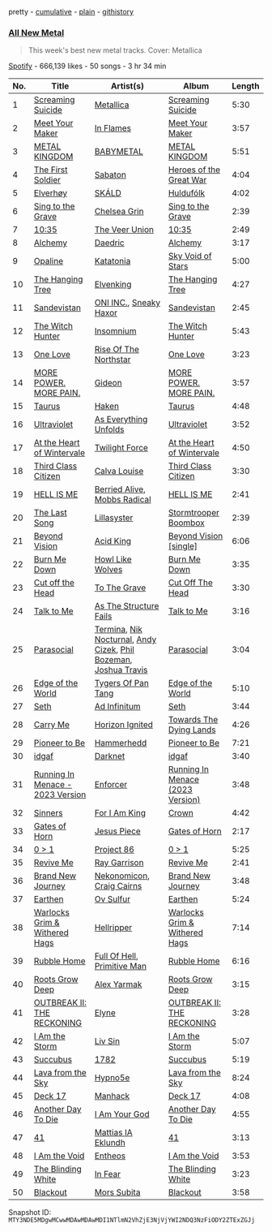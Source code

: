 pretty - [cumulative](/playlists/cumulative/37i9dQZF1DX5J7FIl4q56G.md) - [plain](/playlists/plain/37i9dQZF1DX5J7FIl4q56G) - [githistory](https://github.githistory.xyz/mackorone/spotify-playlist-archive/blob/main/playlists/plain/37i9dQZF1DX5J7FIl4q56G)

### [All New Metal](https://open.spotify.com/playlist/37i9dQZF1DX5J7FIl4q56G)

> This week's best new metal tracks\. Cover: Metallica

[Spotify](https://open.spotify.com/user/spotify) - 666,139 likes - 50 songs - 3 hr 34 min

| No. | Title | Artist(s) | Album | Length |
|---|---|---|---|---|
| 1 | [Screaming Suicide](https://open.spotify.com/track/6ZCh9hBeFzMIPycRnyPqZT) | [Metallica](https://open.spotify.com/artist/2ye2Wgw4gimLv2eAKyk1NB) | [Screaming Suicide](https://open.spotify.com/album/5RuyqGjhakCG2teiB6VkaC) | 5:30 |
| 2 | [Meet Your Maker](https://open.spotify.com/track/2IbVz0ruQmJhpLYfojQfOg) | [In Flames](https://open.spotify.com/artist/57ylwQTnFnIhJh4nu4rxCs) | [Meet Your Maker](https://open.spotify.com/album/4MULWYM7gQyBiJ2KeJ2PrY) | 3:57 |
| 3 | [METAL KINGDOM](https://open.spotify.com/track/5qL6RJj9Nj20DGAajzGAYi) | [BABYMETAL](https://open.spotify.com/artist/630wzNP2OL7fl4Xl0GnMWq) | [METAL KINGDOM](https://open.spotify.com/album/10aTpSUuXqxbhPJdo4kEyE) | 5:51 |
| 4 | [The First Soldier](https://open.spotify.com/track/0r7iP6fee6FsfT77rqPtpH) | [Sabaton](https://open.spotify.com/artist/3o2dn2O0FCVsWDFSh8qxgG) | [Heroes of the Great War](https://open.spotify.com/album/696U87mT1ALlc1X8Ayu6Tv) | 4:04 |
| 5 | [Elverhøy](https://open.spotify.com/track/0UDEQbjuLiDX8TGqjKIVDR) | [SKÁLD](https://open.spotify.com/artist/3uliAYf4KyTkBpVf3BiWVv) | [Huldufólk](https://open.spotify.com/album/6YJbqjVTiFgR9rTRsQIsJ6) | 4:02 |
| 6 | [Sing to the Grave](https://open.spotify.com/track/3GcWW4Bmb0q0LsbDOWChNU) | [Chelsea Grin](https://open.spotify.com/artist/4UgQ3EFa8fEeaIEg54uV5b) | [Sing to the Grave](https://open.spotify.com/album/6NLPfi1CsS3PmCWe6QSb2o) | 2:39 |
| 7 | [10:35](https://open.spotify.com/track/0F0lT8EmvnKUYZ1YLR6ops) | [The Veer Union](https://open.spotify.com/artist/2WQQRKpu2PMLsHSrUJmyCS) | [10:35](https://open.spotify.com/album/2N96LsbA1SO5Q6BpjIuY9O) | 2:49 |
| 8 | [Alchemy](https://open.spotify.com/track/5JzMjqozNY8Sofcqwva9qX) | [Daedric](https://open.spotify.com/artist/7bPZIHM9End5CqPcCrOqBf) | [Alchemy](https://open.spotify.com/album/1glMYZ4EXquYPWFoSxPdQy) | 3:17 |
| 9 | [Opaline](https://open.spotify.com/track/3wFpyxWBsobjg8jOTgcdCM) | [Katatonia](https://open.spotify.com/artist/2CWWgbxApjbyByxBBCvGTm) | [Sky Void of Stars](https://open.spotify.com/album/4EcfbzCtbJDk2wMwhT4D1h) | 5:00 |
| 10 | [The Hanging Tree](https://open.spotify.com/track/1VkIiifhcYok0aujKKYCHZ) | [Elvenking](https://open.spotify.com/artist/09b5OcuIELTdD7FfzQzcdB) | [The Hanging Tree](https://open.spotify.com/album/44ZPTnl5lj6W0RvZPgKSHM) | 4:27 |
| 11 | [Sandevistan](https://open.spotify.com/track/3Llppr6okb9AK5PMUmla85) | [ONI INC.](https://open.spotify.com/artist/1dW38AxhFH7xZjV7o3p3l4), [Sneaky Haxor](https://open.spotify.com/artist/6Y1F2OvVhwM4jqBgnSxByi) | [Sandevistan](https://open.spotify.com/album/6keH8wQhzPfFpFDT7N0HYH) | 2:45 |
| 12 | [The Witch Hunter](https://open.spotify.com/track/6qWpABFwwxSyZnsfNTMgzO) | [Insomnium](https://open.spotify.com/artist/3uIgLG971oRM5fe6v8lvQS) | [The Witch Hunter](https://open.spotify.com/album/7zZFNzXlfiKKanzX0qZ2Ua) | 5:43 |
| 13 | [One Love](https://open.spotify.com/track/5ANRQynbKDA0Y5OWzFPxzg) | [Rise Of The Northstar](https://open.spotify.com/artist/5vDfbSPkurKQxpVVXALJ4K) | [One Love](https://open.spotify.com/album/7uoJBEPZYqrWxD8xsCm6aN) | 3:23 |
| 14 | [MORE POWER\. MORE PAIN.](https://open.spotify.com/track/025KO9igzya0xVeGbcwyuy) | [Gideon](https://open.spotify.com/artist/3Zj2B8yAi8gHoR8vpsPatZ) | [MORE POWER\. MORE PAIN.](https://open.spotify.com/album/74Y9CQY2NchPtZAxfRrOWy) | 3:57 |
| 15 | [Taurus](https://open.spotify.com/track/5hTRa6cl2MlpkrYyHO5zbR) | [Haken](https://open.spotify.com/artist/2SRIVGDkdqQnrQdaXxDkJt) | [Taurus](https://open.spotify.com/album/2ze4aFb1a3SMNIQ5qL1aEj) | 4:48 |
| 16 | [Ultraviolet](https://open.spotify.com/track/0gukK40IEqCb6arYVQxMtl) | [As Everything Unfolds](https://open.spotify.com/artist/28IImD2QqPWTQ2cWgOMQNT) | [Ultraviolet](https://open.spotify.com/album/1gQRMfDzWuQ4J2BCjuvWAS) | 3:52 |
| 17 | [At the Heart of Wintervale](https://open.spotify.com/track/1zvenvGohyknHnI2qDyIiV) | [Twilight Force](https://open.spotify.com/artist/0tO6ALWmduAbneXoHmnl2T) | [At the Heart of Wintervale](https://open.spotify.com/album/2dzVI5sR1htGfqmVff6UcF) | 4:50 |
| 18 | [Third Class Citizen](https://open.spotify.com/track/7Mu4yy6QJbOcgAGWpw7FK4) | [Calva Louise](https://open.spotify.com/artist/02nZLQtQ4vL5iHyp6atBrh) | [Third Class Citizen](https://open.spotify.com/album/5KkptxXzL8jh5032ulCi8B) | 3:30 |
| 19 | [HELL IS ME](https://open.spotify.com/track/63U8cD4agT7xM05ZbfGHDw) | [Berried Alive](https://open.spotify.com/artist/0gZTdTYGI2ABqOENQ31u5e), [Mobbs Radical](https://open.spotify.com/artist/5CMFdQq95rtIg41Vip9wLR) | [HELL IS ME](https://open.spotify.com/album/32FbCrEWwY4sk4asPxuInq) | 2:41 |
| 20 | [The Last Song](https://open.spotify.com/track/33SBRQHa8hhkbqKKbmCbfT) | [Lillasyster](https://open.spotify.com/artist/34uGMERnU9XHnmQDnK03Gj) | [Stormtrooper Boombox](https://open.spotify.com/album/03Zdsc3DyDzo7F9LBJJhBq) | 2:39 |
| 21 | [Beyond Vision](https://open.spotify.com/track/7gvrJyZYhddcd8rja168tu) | [Acid King](https://open.spotify.com/artist/0PK6ewFU4DbFB8Eqr58Sct) | [Beyond Vision \[single\]](https://open.spotify.com/album/3dJ1lzUAwzMvSVlVbbk9jj) | 6:06 |
| 22 | [Burn Me Down](https://open.spotify.com/track/2iarCXLWTtkejAoSNwvHdC) | [Howl Like Wolves](https://open.spotify.com/artist/1ouBfZOEtUsCccxWyE1rYO) | [Burn Me Down](https://open.spotify.com/album/2WrwJkjMj2CvsGDzRmkbED) | 3:35 |
| 23 | [Cut off the Head](https://open.spotify.com/track/3Dvk2S4NL3KYU4S4QRW8P8) | [To The Grave](https://open.spotify.com/artist/3jr9qsKWQjf3iMNQ3rWVDQ) | [Cut Off The Head](https://open.spotify.com/album/0tVym6cewgIKrXkBhvAvSv) | 3:30 |
| 24 | [Talk to Me](https://open.spotify.com/track/4QOuEQBmCJJJhYTkrE5Zy2) | [As The Structure Fails](https://open.spotify.com/artist/12A5ksM0yYvX6ULrJmIvQN) | [Talk to Me](https://open.spotify.com/album/78jDD0o4blFWZTpo9tHWoh) | 3:16 |
| 25 | [Parasocial](https://open.spotify.com/track/1PDJqKu1YnJ9DNSAG7cdO8) | [Termina](https://open.spotify.com/artist/5so7YSsRh7TGtWfkRZ2fbo), [Nik Nocturnal](https://open.spotify.com/artist/1Gc5ZiJhqjQQcfvMTSCa3q), [Andy Cizek](https://open.spotify.com/artist/0C5fT1ymHhTRTrSVhDYUta), [Phil Bozeman](https://open.spotify.com/artist/4xwTN5RGJpScAcnlwVNU4y), [Joshua Travis](https://open.spotify.com/artist/0lAkhEiuVXNhO0icEvCstI) | [Parasocial](https://open.spotify.com/album/7EG8dzPyEyLHviUX2MeYvL) | 3:04 |
| 26 | [Edge of the World](https://open.spotify.com/track/59bKgZg1SD4AMm6gDjkSeF) | [Tygers Of Pan Tang](https://open.spotify.com/artist/1MZ8NERIuOS610KBhr6yna) | [Edge of the World](https://open.spotify.com/album/6B7MdLpKFG8y7pxytrSQdz) | 5:10 |
| 27 | [Seth](https://open.spotify.com/track/5xb7gV2Bie6s9keItfOn7d) | [Ad Infinitum](https://open.spotify.com/artist/2X3qFQFHkm1sOGo5ppIoSD) | [Seth](https://open.spotify.com/album/5h9AT4vRfqW7R355w1c423) | 3:44 |
| 28 | [Carry Me](https://open.spotify.com/track/1zhNizUeSB5sxXnjGqYNcu) | [Horizon Ignited](https://open.spotify.com/artist/6ckq60ZYOQgb3qpcBIWt1E) | [Towards The Dying Lands](https://open.spotify.com/album/23aCcKI5sUGxcBDJyOFIN8) | 4:26 |
| 29 | [Pioneer to Be](https://open.spotify.com/track/3av5LggdV4wolGNUlnm4Th) | [Hammerhedd](https://open.spotify.com/artist/2hXhcmGIY6NgJL8eQRoA5d) | [Pioneer to Be](https://open.spotify.com/album/1Rah1wyoDS5ooskiIDkl3K) | 7:21 |
| 30 | [idgaf](https://open.spotify.com/track/1mXdRUPwUFp7yRGwt0542f) | [Darknet](https://open.spotify.com/artist/4q0wfu3kKAydX7PSA4H502) | [idgaf](https://open.spotify.com/album/1wCcYsGO1P4J4FsTcRoUdj) | 3:40 |
| 31 | [Running In Menace \- 2023 Version](https://open.spotify.com/track/0S5hI32YhIOMwQtw1zTno1) | [Enforcer](https://open.spotify.com/artist/6nQ7NZbr43lnKpLYBvLf7A) | [Running In Menace \(2023 Version\)](https://open.spotify.com/album/60Pnua7T45tf8hPi1OPIRk) | 3:48 |
| 32 | [Sinners](https://open.spotify.com/track/4i2ghFl3G6AB4JaDKR9WJD) | [For I Am King](https://open.spotify.com/artist/2etNWORcmPZZBKxcyt6dF4) | [Crown](https://open.spotify.com/album/28tERxoFL9KJwfshMXpN2S) | 4:42 |
| 33 | [Gates of Horn](https://open.spotify.com/track/46rGizKXwrDLKLI0MdUFly) | [Jesus Piece](https://open.spotify.com/artist/5ZPr0RHsR3DrAhtsYMsfHR) | [Gates of Horn](https://open.spotify.com/album/7LblSAOBS1QY8KQxkwwF6m) | 2:17 |
| 34 | [0 > 1](https://open.spotify.com/track/5gjrqit6MjblxqdkeNquvp) | [Project 86](https://open.spotify.com/artist/7toVzxZQU21OjB5PqXNvTF) | [0 > 1](https://open.spotify.com/album/1bEj4xqtyENtRPo3Ac2C8a) | 5:25 |
| 35 | [Revive Me](https://open.spotify.com/track/3qvG0VKzlNZznFBQ8JQEVE) | [Ray Garrison](https://open.spotify.com/artist/5fGAVtBGeVBBMSmQCF9Q64) | [Revive Me](https://open.spotify.com/album/1iK4W0eInY34QXeodJTZHP) | 2:41 |
| 36 | [Brand New Journey](https://open.spotify.com/track/5un0oUQkpPsmRzHUsuXNsR) | [Nekonomicon](https://open.spotify.com/artist/0LRsDKh8RR88ZyqNDw52hB), [Craig Cairns](https://open.spotify.com/artist/6iMoj5iPi4sUkBspHLJ4wK) | [Brand New Journey](https://open.spotify.com/album/7b3tt26oN91ikWd440I4jr) | 3:48 |
| 37 | [Earthen](https://open.spotify.com/track/7sWv4EF2ie6uNrTX46OpyB) | [Ov Sulfur](https://open.spotify.com/artist/7DZ58DvASCdGxYBdET8fbC) | [Earthen](https://open.spotify.com/album/4kdpjgLqZy9VPx47WzZKjx) | 5:24 |
| 38 | [Warlocks Grim & Withered Hags](https://open.spotify.com/track/35xVq3Keg6bIbTVhZkx5K4) | [Hellripper](https://open.spotify.com/artist/6FfZaHz07OsknWNdtdan5R) | [Warlocks Grim & Withered Hags](https://open.spotify.com/album/5HdsfBfWKs9XfjYkRvcByT) | 7:14 |
| 39 | [Rubble Home](https://open.spotify.com/track/7EMTXHBfxLa6MzRSn7o0R7) | [Full Of Hell](https://open.spotify.com/artist/1i5rlthy5CmAYWaFOB0jhz), [Primitive Man](https://open.spotify.com/artist/3XmsLcTDR20TF8CGBThNEx) | [Rubble Home](https://open.spotify.com/album/7A8E7nZgoKwaCErhqndtpj) | 6:16 |
| 40 | [Roots Grow Deep](https://open.spotify.com/track/1cekk3AuDLqPsQLqRxUX5a) | [Alex Yarmak](https://open.spotify.com/artist/7BxvbZy8vMWGskAEh3uueA) | [Roots Grow Deep](https://open.spotify.com/album/5wrOHx2cgqnlJPsPEtjUiO) | 3:15 |
| 41 | [OUTBREAK II: THE RECKONING](https://open.spotify.com/track/7sOpirRkjxjAqyspS4xQZi) | [Elyne](https://open.spotify.com/artist/2ldJ3WucPLlQJBtoNnl3Dk) | [OUTBREAK II: THE RECKONING](https://open.spotify.com/album/2JESo6gQ5ezrUG7viR0f6B) | 3:28 |
| 42 | [I Am the Storm](https://open.spotify.com/track/2UqR9UQVUr10V5x6Lgm4zx) | [Liv Sin](https://open.spotify.com/artist/7aetQGX0sd3swXqUIWurrE) | [I Am the Storm](https://open.spotify.com/album/4d3DjcHe2rDROqdP5elLr5) | 5:07 |
| 43 | [Succubus](https://open.spotify.com/track/66Y9ZNnMrtg24GmNo2kJA7) | [1782](https://open.spotify.com/artist/18HomXPmmtzcpTwaPQ0lFe) | [Succubus](https://open.spotify.com/album/2yVDWEqopMQzP32ftORZgJ) | 5:19 |
| 44 | [Lava from the Sky](https://open.spotify.com/track/5Vl30DcSMvRb9s4Z3vg6Ua) | [Hypno5e](https://open.spotify.com/artist/5bPOuhK95xuq1UKdiqsysz) | [Lava from the Sky](https://open.spotify.com/album/5U8y2Klf0uIisZHS42uCfS) | 8:24 |
| 45 | [Deck 17](https://open.spotify.com/track/5myBtB4HnlcBR6oFNZcxZW) | [Manhack](https://open.spotify.com/artist/4xrXzyRNMyMN2KgTtHhAlI) | [Deck 17](https://open.spotify.com/album/1dZgxqD2EIi4crhMwCuwch) | 4:08 |
| 46 | [Another Day To Die](https://open.spotify.com/track/35OEfHMZuocd8wdVGXV8Xt) | [I Am Your God](https://open.spotify.com/artist/5jmZYC9vzvvJnN0QHExUsn) | [Another Day To Die](https://open.spotify.com/album/0AKUhawU3vEgT9AuHaueis) | 4:55 |
| 47 | [41](https://open.spotify.com/track/6n9EJH69TFS92Tlm3zRiv6) | [Mattias IA Eklundh](https://open.spotify.com/artist/22upwnTo7nckdSAMI8CrZa) | [41](https://open.spotify.com/album/3zGIvnffE6OarAbIVafrex) | 3:13 |
| 48 | [I Am the Void](https://open.spotify.com/track/2BJ46GRF6szcLoimU71cYh) | [Entheos](https://open.spotify.com/artist/4ZBgVz7Pg5ZAX7pZjURSOI) | [I Am the Void](https://open.spotify.com/album/6a8KUiRIEeGAaFfwBC5QqD) | 3:53 |
| 49 | [The Blinding White](https://open.spotify.com/track/62E0ZU6L0Ukhvklp6ehBYo) | [In Fear](https://open.spotify.com/artist/2HbS5oR1eY6yJARuVUtAz8) | [The Blinding White](https://open.spotify.com/album/64Qj5hnFFHkPlKQM7QHN9d) | 3:23 |
| 50 | [Blackout](https://open.spotify.com/track/57uPjgUtBJTYkjh3ErvGka) | [Mors Subita](https://open.spotify.com/artist/6OTqwzePF081l2Oz9PEku8) | [Blackout](https://open.spotify.com/album/0eNWLNJRMAPg0xO2gRvvzJ) | 3:58 |

Snapshot ID: `MTY3NDE5MDgwMCwwMDAwMDAwMDI1NTlmN2VhZjE3NjVjYWI2NDQ3NzFiODY2ZTExZGJj`
